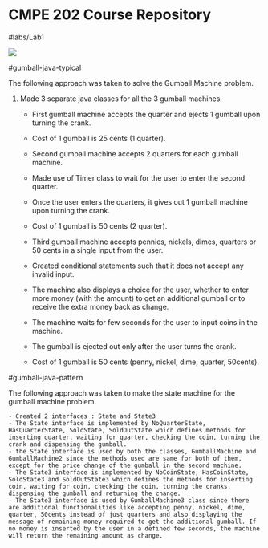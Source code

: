 # CMPE 202 Course Repository

#labs/Lab1

<img src="D:\202cmpe\cmpe202\labs\lab1\gumball-machines.png"/>


#gumball-java-typical

The following approach was taken to solve the Gumball Machine problem.

1. Made 3 separate java classes for all the 3 gumball machines. 
	- First gumball machine accepts the quarter and ejects 1 gumball upon turning the crank.
	- Cost of 1 gumball is 25 cents (1 quarter).

	- Second gumball machine accepts 2 quarters for each gumball machine.
	- Made use of Timer class to wait for the user to enter the second quarter.
	- Once the user enters the quarters, it gives out 1 gumball machine upon turning the crank.
	- Cost of 1 gumball is 50 cents (2 quarter).

	- Third gumball machine accepts pennies, nickels, dimes, quarters or 50 cents in a single input from the user. 
	- Created conditional statements such that it does not accept any invalid input.
	- The machine also displays a choice for the user, whether to enter more money (with the amount) to get an additional gumball or to receive the extra money back as change.
	- The machine waits for few seconds for the user to input coins in the machine.
	- The gumball is ejected out only after the user turns the crank.
	- Cost of 1 gumball is 50 cents (penny, nickel, dime, quarter, 50cents).


#gumball-java-pattern

The following approach was taken to make the state machine for the gumball machine problem.

	- Created 2 interfaces : State and State3
	- The State interface is implemented by NoQuarterState, HasQuarterState, SoldState, SoldOutState which defines methods for inserting quarter, waiting for quarter, checking the coin, turning the crank and dispensing the gumball.
	- the State interface is used by both the classes, GumballMachine and GumballMachine2 since the methods used are same for both of them, except for the price change of the gumball in the second machine.
	- The State3 interface is implemented by NoCoinState, HasCoinState, SoldState3 and SoldOutState3 which defines the methods for inserting coin, waiting for coin, checking the coin, turning the cranks, dispensing the gumball and returning the change.
	- The State3 interface is used by GumballMachine3 class since there are additional functionalities like accepting penny, nickel, dime, quarter, 50cents instead of just quarters and also displaying the message of remaining money required to get the additional gumball. If no money is inserted by the user in a defined few seconds, the machine will return the remaining amount as change.



